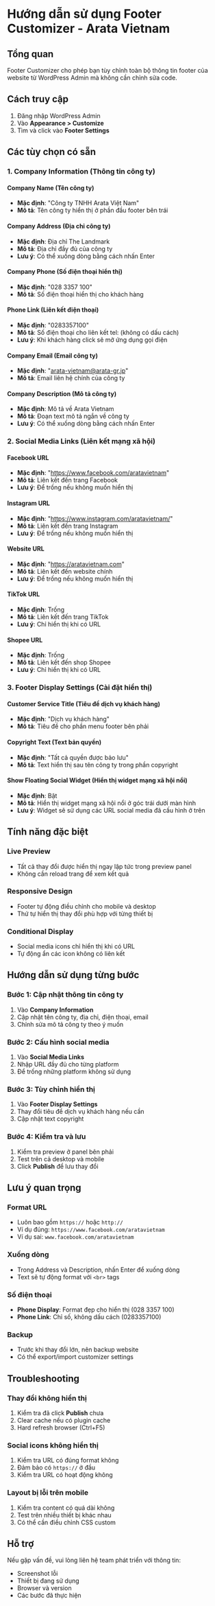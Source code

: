 # Hướng dẫn sử dụng Footer Customizer - Arata Vietnam

## Tổng quan

Footer Customizer cho phép bạn tùy chỉnh toàn bộ thông tin footer của website từ WordPress Admin mà không cần chỉnh sửa code.

## Cách truy cập

1. Đăng nhập WordPress Admin
2. Vào **Appearance > Customize**
3. Tìm và click vào **Footer Settings**

## Các tùy chọn có sẵn

### 1. Company Information (Thông tin công ty)

#### Company Name (Tên công ty)
- **Mặc định**: "Công ty TNHH Arata Việt Nam"
- **Mô tả**: Tên công ty hiển thị ở phần đầu footer bên trái

#### Company Address (Địa chỉ công ty)
- **Mặc định**: Địa chỉ The Landmark
- **Mô tả**: Địa chỉ đầy đủ của công ty
- **Lưu ý**: Có thể xuống dòng bằng cách nhấn Enter

#### Company Phone (Số điện thoại hiển thị)
- **Mặc định**: "028 3357 100"
- **Mô tả**: Số điện thoại hiển thị cho khách hàng

#### Phone Link (Liên kết điện thoại)
- **Mặc định**: "0283357100"
- **Mô tả**: Số điện thoại cho liên kết tel: (không có dấu cách)
- **Lưu ý**: Khi khách hàng click sẽ mở ứng dụng gọi điện

#### Company Email (Email công ty)
- **Mặc định**: "arata-vietnam@arata-gr.jp"
- **Mô tả**: Email liên hệ chính của công ty

#### Company Description (Mô tả công ty)
- **Mặc định**: Mô tả về Arata Vietnam
- **Mô tả**: Đoạn text mô tả ngắn về công ty
- **Lưu ý**: Có thể xuống dòng bằng cách nhấn Enter

### 2. Social Media Links (Liên kết mạng xã hội)

#### Facebook URL
- **Mặc định**: "https://www.facebook.com/aratavietnam"
- **Mô tả**: Liên kết đến trang Facebook
- **Lưu ý**: Để trống nếu không muốn hiển thị

#### Instagram URL
- **Mặc định**: "https://www.instagram.com/aratavietnam/"
- **Mô tả**: Liên kết đến trang Instagram
- **Lưu ý**: Để trống nếu không muốn hiển thị

#### Website URL
- **Mặc định**: "https://aratavietnam.com"
- **Mô tả**: Liên kết đến website chính
- **Lưu ý**: Để trống nếu không muốn hiển thị

#### TikTok URL
- **Mặc định**: Trống
- **Mô tả**: Liên kết đến trang TikTok
- **Lưu ý**: Chỉ hiển thị khi có URL

#### Shopee URL
- **Mặc định**: Trống
- **Mô tả**: Liên kết đến shop Shopee
- **Lưu ý**: Chỉ hiển thị khi có URL

### 3. Footer Display Settings (Cài đặt hiển thị)

#### Customer Service Title (Tiêu đề dịch vụ khách hàng)
- **Mặc định**: "Dịch vụ khách hàng"
- **Mô tả**: Tiêu đề cho phần menu footer bên phải

#### Copyright Text (Text bản quyền)
- **Mặc định**: "Tất cả quyền được bảo lưu"
- **Mô tả**: Text hiển thị sau tên công ty trong phần copyright

#### Show Floating Social Widget (Hiển thị widget mạng xã hội nổi)
- **Mặc định**: Bật
- **Mô tả**: Hiển thị widget mạng xã hội nổi ở góc trái dưới màn hình
- **Lưu ý**: Widget sẽ sử dụng các URL social media đã cấu hình ở trên

## Tính năng đặc biệt

### Live Preview
- Tất cả thay đổi được hiển thị ngay lập tức trong preview panel
- Không cần reload trang để xem kết quả

### Responsive Design
- Footer tự động điều chỉnh cho mobile và desktop
- Thứ tự hiển thị thay đổi phù hợp với từng thiết bị

### Conditional Display
- Social media icons chỉ hiển thị khi có URL
- Tự động ẩn các icon không có liên kết

## Hướng dẫn sử dụng từng bước

### Bước 1: Cập nhật thông tin công ty
1. Vào **Company Information**
2. Cập nhật tên công ty, địa chỉ, điện thoại, email
3. Chỉnh sửa mô tả công ty theo ý muốn

### Bước 2: Cấu hình social media
1. Vào **Social Media Links**
2. Nhập URL đầy đủ cho từng platform
3. Để trống những platform không sử dụng

### Bước 3: Tùy chỉnh hiển thị
1. Vào **Footer Display Settings**
2. Thay đổi tiêu đề dịch vụ khách hàng nếu cần
3. Cập nhật text copyright

### Bước 4: Kiểm tra và lưu
1. Kiểm tra preview ở panel bên phải
2. Test trên cả desktop và mobile
3. Click **Publish** để lưu thay đổi

## Lưu ý quan trọng

### Format URL
- Luôn bao gồm `https://` hoặc `http://`
- Ví dụ đúng: `https://www.facebook.com/aratavietnam`
- Ví dụ sai: `www.facebook.com/aratavietnam`

### Xuống dòng
- Trong Address và Description, nhấn Enter để xuống dòng
- Text sẽ tự động format với `<br>` tags

### Số điện thoại
- **Phone Display**: Format đẹp cho hiển thị (028 3357 100)
- **Phone Link**: Chỉ số, không dấu cách (0283357100)

### Backup
- Trước khi thay đổi lớn, nên backup website
- Có thể export/import customizer settings

## Troubleshooting

### Thay đổi không hiển thị
1. Kiểm tra đã click **Publish** chưa
2. Clear cache nếu có plugin cache
3. Hard refresh browser (Ctrl+F5)

### Social icons không hiển thị
1. Kiểm tra URL có đúng format không
2. Đảm bảo có `https://` ở đầu
3. Kiểm tra URL có hoạt động không

### Layout bị lỗi trên mobile
1. Kiểm tra content có quá dài không
2. Test trên nhiều thiết bị khác nhau
3. Có thể cần điều chỉnh CSS custom

## Hỗ trợ

Nếu gặp vấn đề, vui lòng liên hệ team phát triển với thông tin:
- Screenshot lỗi
- Thiết bị đang sử dụng
- Browser và version
- Các bước đã thực hiện
